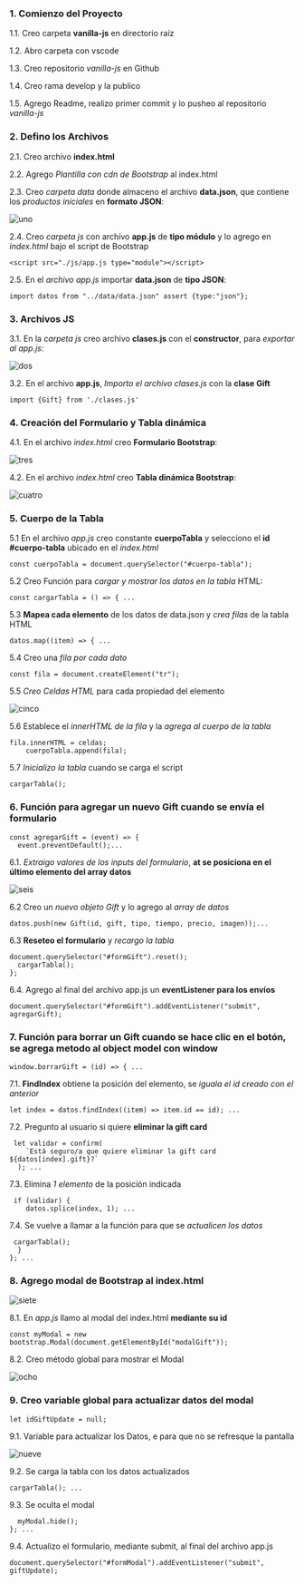 ### 1. Comienzo del Proyecto

 1.1. Creo carpeta **vanilla-js** en directorio raíz

 1.2. Abro carpeta con vscode

 1.3. Creo repositorio *vanilla-js* en Github
 
 1.4. Creo rama develop y la publico
 
1.5. Agrego Readme, realizo primer commit y lo pusheo al repositorio *vanilla-js*

### 2. Defino los Archivos

2.1. Creo archivo **index.html**

2.2. Agrego *Plantilla con cdn de Bootstrap* al index.html

2.3. Creo *carpeta data* donde almaceno el archivo **data.json**, que contiene los *productos iniciales* en **formato JSON**:

![uno](https://github.com/pedro-donoso/vanilla-js/assets/68760595/0a736058-f2ce-4ac7-82f9-c5baefbc044c)

2.4. Creo *carpeta js* con archivo **app.js** de **tipo módulo** y lo agrego en *index.html* bajo el script de Bootstrap

```
<script src="./js/app.js type="module"></script>
```

2.5. En el *archivo app.js* importar **data.json** de **tipo JSON**:

```
import datos from "../data/data.json" assert {type:"json"};
```

### 3. Archivos JS

3.1. En la *carpeta js* creo archivo **clases.js** con el **constructor**, para *exportar al app.js*:

![dos](https://github.com/pedro-donoso/vanilla-js/assets/68760595/eefa2a2a-50b1-41ea-a4b1-4efeaf0d051b)

3.2. En el archivo **app.js**, *Importo el archivo clases.js* con la **clase Gift**

```
import {Gift} from './clases.js'
```

### 4. Creación del Formulario y Tabla dinámica

4.1. En el archivo *index.html* creo **Formulario Bootstrap**:

![tres](https://github.com/pedro-donoso/vanilla-js/assets/68760595/24d88c77-9c47-4bb1-912b-e0065c853f38)

4.2. En el archivo *index.html* creo **Tabla dinámica Bootstrap**:

![cuatro](https://github.com/pedro-donoso/vanilla-js/assets/68760595/9865913e-75cb-4dd2-9982-ccbf726b2e83)

### 5. Cuerpo de la Tabla 

5.1 En el archivo *app.js* creo constante **cuerpoTabla** y selecciono el **id #cuerpo-tabla** ubicado en el *index.html*

```
const cuerpoTabla = document.querySelector("#cuerpo-tabla");
```

5.2 Creo Función para *cargar y mostrar los datos en la tabla* HTML:

```
const cargarTabla = () => { ...
```

5.3 **Mapea cada elemento** de los datos de data.json y *crea filas* de la tabla HTML

```
datos.map((item) => { ...
```

5.4 Creo una *fila por cada dato*

```
const fila = document.createElement("tr");
```

5.5 *Creo Celdas HTML* para cada propiedad del elemento

![cinco](https://github.com/pedro-donoso/vanilla-js/assets/68760595/41158401-1143-4e24-88a8-51c8b318b8fa)

5.6 Establece el *innerHTML de la fila* y la *agrega al cuerpo de la tabla*

```
fila.innerHTML = celdas;
    cuerpoTabla.append(fila);
```

5.7 *Inicializo la tabla* cuando se carga el script

```
cargarTabla();
```

### 6. Función para agregar un nuevo Gift cuando se envía el formulario

```
const agregarGift = (event) => {
  event.preventDefault();...
```

6.1. *Extraigo valores de los inputs del formulario*, **at se posiciona en el último elemento del array datos**

![seis](https://github.com/pedro-donoso/vanilla-js/assets/68760595/6b1df33d-4240-4ff6-b840-64efcf3c4024)

6.2 Creo un *nuevo objeto Gift* y lo agrego al *array de datos*

```
datos.push(new Gift(id, gift, tipo, tiempo, precio, imagen));...
```

6.3 **Reseteo el formulario** y *recargo la tabla*

```
document.querySelector("#formGift").reset();
  cargarTabla();
};
```

6.4. Agrego al final del archivo app.js un **eventListener para los envíos**

```
document.querySelector("#formGift").addEventListener("submit", agregarGift);
```

### 7. Función para borrar un Gift cuando se hace clic en el botón, se agrega metodo al object model con window

```
window.borrarGift = (id) => { ...
```

7.1. **FindIndex** obtiene la posición del elemento, se *iguala el id creado con el anterior*

```
let index = datos.findIndex((item) => item.id == id); ...
```

7.2. Pregunto al usuario si quiere **eliminar la gift card**

```
 let validar = confirm(
    `Está seguro/a que quiere eliminar la gift card ${datos[index].gift}?`
  ); ...
```

7.3. Elimina *1 elemento* de la posición indicada

```
 if (validar) {
    datos.splice(index, 1); ...
```

7.4. Se vuelve a llamar a la función para que se *actualicen los datos*

```
 cargarTabla();
  }
}; ...
```

### 8. Agrego modal de Bootstrap al index.html

![siete](https://github.com/pedro-donoso/vanilla-js/assets/68760595/c084ac31-052f-4914-9798-cd9e34196da5)
   
8.1. En *app.js* llamo al modal del index.html **mediante su id**

```
const myModal = new bootstrap.Modal(document.getElementById("modalGift"));
```

8.2. Creo método global para mostrar el Modal

![ocho](https://github.com/pedro-donoso/vanilla-js/assets/68760595/d7d607e6-a3cd-4e02-bff6-aba223ed879e)

### 9. Creo variable global para actualizar datos del modal

```
let idGiftUpdate = null;
```

9.1. Variable para actualizar los Datos, e para que no se refresque la pantalla

![nueve](https://github.com/pedro-donoso/vanilla-js/assets/68760595/6fa26845-bf1e-4a43-b094-9583ccdee2a5)

9.2. Se carga la tabla con los datos actualizados

```
cargarTabla(); ...
```

9.3. Se oculta el modal

```
  myModal.hide();
}; ...

```

9.4. Actualizo el formulario, mediante submit, al final del archivo app.js

```
document.querySelector("#formModal").addEventListener("submit", giftUpdate);
```


